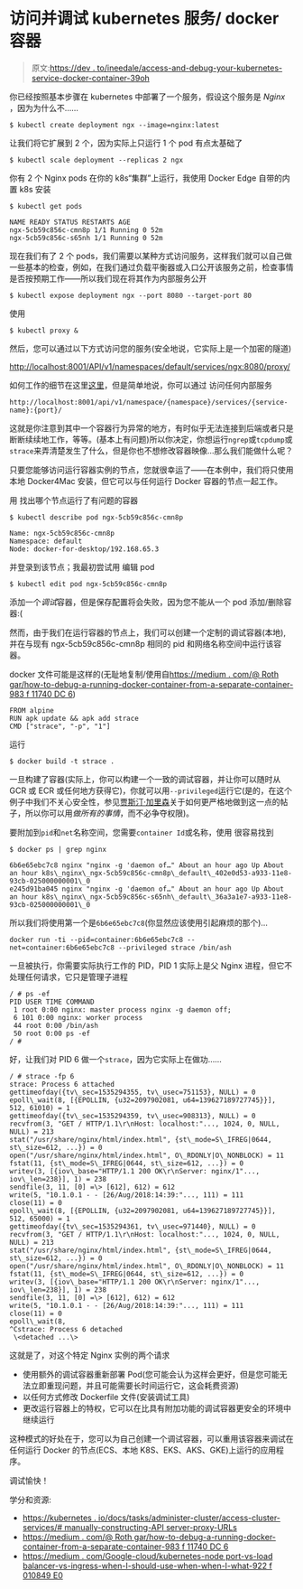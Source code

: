 # 访问并调试 kubernetes 服务/ docker 容器

> 原文:[https://dev . to/ineedale/access-and-debug-your-kubernetes-service-docker-container-39oh](https://dev.to/ineedale/access-and-debug-your-kubernetes-service-docker-container-39oh)

你已经按照基本步骤在 kubernetes 中部署了一个服务，假设这个服务是 *Nginx* ，因为为什么不……

```
$ kubectl create deployment ngx --image=nginx:latest 
```

让我们将它扩展到 2 个，因为实际上只运行 1 个 pod 有点太基础了

```
$ kubectl scale deployment --replicas 2 ngx 
```

你有 2 个 Nginx pods 在你的 k8s“集群”上运行，我使用 Docker Edge
自带的内置 k8s 安装

```
$ kubectl get pods

NAME READY STATUS RESTARTS AGE
ngx-5cb59c856c-cmn8p 1/1 Running 0 52m
ngx-5cb59c856c-s65nh 1/1 Running 0 52m 
```

现在我们有了 2 个 pods，我们需要以某种方式访问服务，这样我们就可以自己做一些基本的检查，例如，在我们通过负载平衡器或入口公开该服务之前，检查事情是否按预期工作——所以我们现在将其作为内部服务公开

```
$ kubectl expose deployment ngx --port 8080 --target-port 80 
```

使用

```
$ kubectl proxy & 
```

然后，您可以通过以下方式访问您的服务(安全地说，它实际上是一个加密的隧道)

[http://localhost:8001/API/v1/namespaces/default/services/ngx:8080/proxy/](http://localhost:8001/api/v1/namespaces/default/services/ngx:8080/proxy/)

如何工作的细节在这里[这里](https://kubernetes.io/docs/tasks/administer-cluster/access-cluster-services/#manually-constructing-apiserver-proxy-urls)，但是简单地说，你可以通过
访问任何内部服务

```
http://localhost:8001/api/v1/namespace/{namespace}/services/{service-name}:{port}/ 
```

这就是你注意到其中一个容器行为异常的地方，有时似乎无法连接到后端或者只是断断续续地工作，等等。(基本上有问题)所以你决定，你想运行`ngrep`或`tcpdump`或`strace`来弄清楚发生了什么，但是你也不想修改容器映像…那么我们能做什么呢？

只要您能够访问运行容器实例的节点，您就很幸运了——在本例中，我们将只使用本地 Docker4Mac 安装，但它可以与任何运行 Docker 容器的节点一起工作。

用
找出哪个节点运行了有问题的容器

```
$ kubectl describe pod ngx-5cb59c856c-cmn8p

Name: ngx-5cb59c856c-cmn8p
Namespace: default
Node: docker-for-desktop/192.168.65.3 
```

并登录到该节点；我最初尝试用
编辑 pod

```
$ kubectl edit pod ngx-5cb59c856c-cmn8p 
```

添加一个*调试*容器，但是保存配置将会失败，因为您不能从一个 pod 添加/删除容器:(

然而，由于我们在运行容器的节点上，我们可以创建一个定制的调试容器(本地),并在与现有 ngx-5cb59c856c-cmn8p 相同的 pid 和网络名称空间中运行该容器。

docker 文件可能是这样的(无耻地复制/使用自[https://medium . com/@ Roth gar/how-to-debug-a-running-docker-container-from-a-separate-container-983 f 11740 DC 6](https://medium.com/@rothgar/how-to-debug-a-running-docker-container-from-a-separate-container-983f11740dc6))

```
FROM alpine
RUN apk update && apk add strace
CMD ["strace", "-p", "1"] 
```

运行

```
$ docker build -t strace . 
```

一旦构建了容器(实际上，你可以构建一个一致的调试容器，并让你可以随时从 GCR 或 ECR 或任何地方获得它)，你就可以用`--privileged`运行它(是的，在这个例子中我们不关心安全性，参见[贾斯汀·加里森](https://medium.com/u/18e7f33d2669)关于如何更严格地做到这一点的帖子，所以你可以用*做所有的事情*，而不必争夺权限)。

要附加到`pid`和`net`名称空间，您需要`container Id`或名称，使用
很容易找到

```
$ docker ps | grep nginx

6b6e65ebc7c8 nginx "nginx -g 'daemon of…" About an hour ago Up About an hour k8s\_nginx\_ngx-5cb59c856c-cmn8p\_default\_402e0d53-a933-11e8-93cb-025000000001\_0
e245d91ba045 nginx "nginx -g 'daemon of…" About an hour ago Up About an hour k8s\_nginx\_ngx-5cb59c856c-s65nh\_default\_36a3a1e7-a933-11e8-93cb-025000000001\_0 
```

所以我们将使用第一个是`6b6e65ebc7c8`(你显然应该使用引起麻烦的那个)…

```
docker run -ti --pid=container:6b6e65ebc7c8 --net=container:6b6e65ebc7c8 --privileged strace /bin/ash 
```

一旦被执行，你需要实际执行工作的 PID，PID 1 实际上是父 Nginx 进程，但它不处理任何请求，它只是管理子进程

```
/ # ps -ef
PID USER TIME COMMAND
 1 root 0:00 nginx: master process nginx -g daemon off;
 6 101 0:00 nginx: worker process
 44 root 0:00 /bin/ash
 50 root 0:00 ps -ef
/ # 
```

好，让我们对 PID 6 做一个`strace`，因为它实际上在做功……

```
/ # strace -fp 6
strace: Process 6 attached
gettimeofday({tv\_sec=1535294355, tv\_usec=751153}, NULL) = 0
epoll\_wait(8, [{EPOLLIN, {u32=2097902081, u64=139627189727745}}], 512, 61010) = 1
gettimeofday({tv\_sec=1535294359, tv\_usec=908313}, NULL) = 0
recvfrom(3, "GET / HTTP/1.1\r\nHost: localhost:"..., 1024, 0, NULL, NULL) = 213
stat("/usr/share/nginx/html/index.html", {st\_mode=S\_IFREG|0644, st\_size=612, ...}) = 0
open("/usr/share/nginx/html/index.html", O\_RDONLY|O\_NONBLOCK) = 11
fstat(11, {st\_mode=S\_IFREG|0644, st\_size=612, ...}) = 0
writev(3, [{iov\_base="HTTP/1.1 200 OK\r\nServer: nginx/1"..., iov\_len=238}], 1) = 238
sendfile(3, 11, [0] =\> [612], 612) = 612
write(5, "10.1.0.1 - - [26/Aug/2018:14:39:"..., 111) = 111
close(11) = 0
epoll\_wait(8, [{EPOLLIN, {u32=2097902081, u64=139627189727745}}], 512, 65000) = 1
gettimeofday({tv\_sec=1535294361, tv\_usec=971440}, NULL) = 0
recvfrom(3, "GET / HTTP/1.1\r\nHost: localhost:"..., 1024, 0, NULL, NULL) = 213
stat("/usr/share/nginx/html/index.html", {st\_mode=S\_IFREG|0644, st\_size=612, ...}) = 0
open("/usr/share/nginx/html/index.html", O\_RDONLY|O\_NONBLOCK) = 11
fstat(11, {st\_mode=S\_IFREG|0644, st\_size=612, ...}) = 0
writev(3, [{iov\_base="HTTP/1.1 200 OK\r\nServer: nginx/1"..., iov\_len=238}], 1) = 238
sendfile(3, 11, [0] =\> [612], 612) = 612
write(5, "10.1.0.1 - - [26/Aug/2018:14:39:"..., 111) = 111
close(11) = 0
epoll\_wait(8,
^Cstrace: Process 6 detached
 \<detached ...\> 
```

这就是了，对这个特定 Nginx 实例的两个请求

*   使用额外的调试容器重新部署 Pod(您可能会认为这样会更好，但是您可能无法立即重现问题，并且可能需要长时间运行它，这会耗费资源)
*   以任何方式修改 Dockerfile 文件(安装调试工具)
*   更改运行容器上的特权，它可以在比具有附加功能的调试容器更安全的环境中继续运行

这种模式的好处在于，您可以为自己创建一个调试容器，可以重用该容器来调试在任何运行 Docker 的节点(ECS、本地 K8S、EKS、AKS、GKE)上运行的应用程序。

调试愉快！

学分和资源:

*   [https://kubernetes . io/docs/tasks/administer-cluster/access-cluster-services/# manually-constructing-API server-proxy-URLs](https://kubernetes.io/docs/tasks/administer-cluster/access-cluster-services/#manually-constructing-apiserver-proxy-urls)
*   [https://medium . com/@ Roth gar/how-to-debug-a-running-docker-container-from-a-separate-container-983 f 11740 DC 6](https://medium.com/@rothgar/how-to-debug-a-running-docker-container-from-a-separate-container-983f11740dc6)
*   [https://medium . com/Google-cloud/kubernetes-node port-vs-load balancer-vs-ingress-when-I-should-use-when-when-I-what-922 f 010849 E0](https://medium.com/google-cloud/kubernetes-nodeport-vs-loadbalancer-vs-ingress-when-should-i-use-what-922f010849e0)